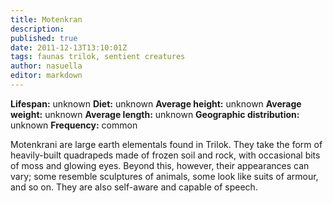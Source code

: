 ```yaml
---
title: Motenkran
description:
published: true
date: 2011-12-13T13:10:01Z
tags: faunas trilok, sentient creatures
author: nasuella
editor: markdown
---
```

<!-- infobox starts -->
**Lifespan:** unknown
**Diet:** unknown
**Average height:** unknown
**Average weight:** unknown
**Average length:** unknown
**Geographic distribution:** unknown
**Frequency:** common
<!-- infobox ends -->

Motenkrani are large earth elementals found in Trilok. They take the form of heavily-built quadrapeds made of frozen soil and rock, with occasional bits of moss and glowing eyes. Beyond this, however, their appearances can vary; some resemble sculptures of animals, some look like suits of armour, and so on. They are also self-aware and capable of speech.